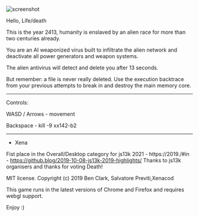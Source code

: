 ![screenshot](/screenshots/400x250-submission-screenshot.png?raw=true)

Hello, Life/death

This is the year 2413,
humanity is enslaved by an alien race for more than two centuries already.

You are an AI weaponized virus built to infiltrate the alien network and deactivate all power generators and weapon systems.

The alien antivirus will detect and delete you after 13 seconds.

But remember: a file is never really deleted. Use the execution backtrace from your previous attempts to break in and destroy the main memory core.

---

Controls:

WASD / Arrows - movement

Backspace - kill -9 xx142-b2

---

- Xena

Fist place in the Overall/Desktop category for js13k 2021 - https://2019./#in - https://github.blog/2019-10-08-js13k-2019-highlights/
Thanks to js13k organisers and thanks for voting Death!

MIT license. Copyright (c) 2019 Ben Clark, Salvatore Previti,Xenacod

This game runs in the latest versions of Chrome and Firefox and requires webgl support.

Enjoy :)
